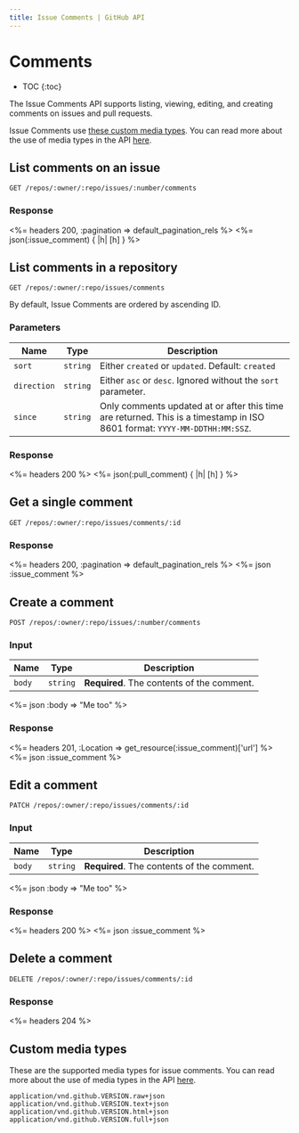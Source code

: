 ```yaml
---
title: Issue Comments | GitHub API
---
```


# Comments

* TOC
{:toc}

The Issue Comments API supports listing, viewing, editing, and creating
comments on issues and pull requests.

Issue Comments use [these custom media types](#custom-media-types).
You can read more about the use of media types in the API
[here](/v3/media/).

## List comments on an issue

    GET /repos/:owner/:repo/issues/:number/comments

### Response

<%= headers 200, :pagination => default_pagination_rels %>
<%= json(:issue_comment) { |h| [h] } %>

## List comments in a repository

    GET /repos/:owner/:repo/issues/comments

By default, Issue Comments are ordered by ascending ID.

### Parameters

Name | Type | Description
-----|------|--------------
`sort`|`string` | Either `created` or `updated`. Default: `created`
`direction`|`string` | Either `asc` or `desc`. Ignored without the `sort` parameter.
`since`|`string` | Only comments updated at or after this time are returned. This is a timestamp in ISO 8601 format: `YYYY-MM-DDTHH:MM:SSZ`.


### Response

<%= headers 200 %>
<%= json(:pull_comment) { |h| [h] } %>

## Get a single comment

    GET /repos/:owner/:repo/issues/comments/:id

### Response

<%= headers 200, :pagination => default_pagination_rels %>
<%= json :issue_comment %>

## Create a comment

    POST /repos/:owner/:repo/issues/:number/comments

### Input

Name | Type | Description
-----|------|--------------
`body`|`string` | **Required**. The contents of the comment.


<%= json :body => "Me too" %>

### Response

<%= headers 201, :Location => get_resource(:issue_comment)['url'] %>
<%= json :issue_comment %>

## Edit a comment

    PATCH /repos/:owner/:repo/issues/comments/:id

### Input

Name | Type | Description
-----|------|--------------
`body`|`string` | **Required**. The contents of the comment.


<%= json :body => "Me too" %>

### Response

<%= headers 200 %>
<%= json :issue_comment %>

## Delete a comment

    DELETE /repos/:owner/:repo/issues/comments/:id

### Response

<%= headers 204 %>

## Custom media types

These are the supported media types for issue comments. You can read more
about the use of media types in the API [here](/v3/media/).

    application/vnd.github.VERSION.raw+json
    application/vnd.github.VERSION.text+json
    application/vnd.github.VERSION.html+json
    application/vnd.github.VERSION.full+json
